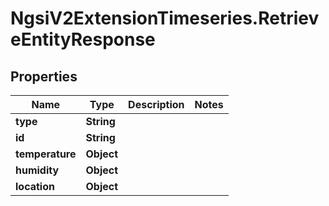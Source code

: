 # NgsiV2ExtensionTimeseries.RetrieveEntityResponse

## Properties
Name | Type | Description | Notes
------------ | ------------- | ------------- | -------------
**type** | **String** |  | 
**id** | **String** |  | 
**temperature** | **Object** |  | 
**humidity** | **Object** |  | 
**location** | **Object** |  | 



